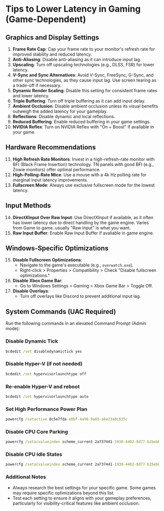 # **Tips to Lower Latency in Gaming (Game-Dependent)**

## **Graphics and Display Settings**
1. **Frame Rate Cap**: Cap your frame rate to your monitor's refresh rate for improved stability and reduced latency.
2. **Anti-Aliasing**: Disable anti-aliasing as it can introduce input lag.
3. **Upscaling**: Turn off upscaling technologies (e.g., DLSS, FSR) for lower latency.
4. **V-Sync and Sync Alternatives**: Avoid V-Sync, FreeSync, G-Sync, and other sync technologies, as they cause input lag. Use screen tearing as a trade-off if necessary.
5. **Dynamic Render Scaling**: Disable this setting for consistent frame rates and lower latency.
6. **Triple Buffering**: Turn off triple buffering as it can add input delay.
7. **Ambient Occlusion**: Disable ambient occlusion unless its visual benefits outweigh the added latency for your gameplay.
8. **Reflections**: Disable dynamic and local reflections.
9. **Reduced Buffering**: Enable reduced buffering in your game settings.
10. **NVIDIA Reflex**: Turn on NVIDIA Reflex with "On + Boost" if available in your game.

## **Hardware Recommendations**
11. **High Refresh Rate Monitors**: Invest in a high-refresh-rate monitor with BFI (Black Frame Insertion) technology. TN panels with good BFI (e.g., Zowie monitors) offer optimal performance.
12. **High-Polling-Rate Mice**: Use a mouse with a 4k Hz polling rate for marginal input latency improvements.
13. **Fullscreen Mode**: Always use exclusive fullscreen mode for the lowest latency.

## **Input Methods**
14. **DirectXInput Over Raw Input**: Use DirectXInput if available, as it often has lower latency due to direct handling by the game engine. Varies from Game to game..usually "Raw Input" is what you want.
15. **Raw Input Buffer**: Enable Raw Input Buffer if avaliable in game engine.

## **Windows-Specific Optimizations**
15. **Disable Fullscreen Optimizations**:
    - Navigate to the game's executable (e.g., `overwatch.exe`).
    - Right-click > Properties > Compatibility > Check "Disable fullscreen optimizations."
16. **Disable Xbox Game Bar**: 
    - Go to Windows Settings > Gaming > Xbox Game Bar > Toggle Off.
17. **Disable Overlays**: 
    - Turn off overlays like Discord to prevent additional input lag.

## **System Commands (UAC Required)**
Run the following commands in an elevated Command Prompt (Admin mode):

### **Disable Dynamic Tick**
```cmd
bcdedit /set disabledynamictick yes
```

### **Disable Hyper-V** (if not needed)
```cmd
bcdedit /set hypervisorlaunchtype off
```
### Re-enable **Hyper-V** and reboot
```cmd
bcdedit /set hypervisorlaunchtype auto
```

### **Set High Performance Power Plan**
```cmd
powercfg /setactive 8c5e7fda-e8bf-4a96-9a85-a6e23a8c635c
```

### **Disable CPU Core Parking**
```cmd
powercfg /setacvalueindex scheme_current 2a737441-1930-4402-8d77-b2bebba308a3 d4e98f31-5ffe-4ce1-be31-1b38b384c009 0
```

### **Disable CPU Idle States**
```cmd
powercfg /setacvalueindex scheme_current 2a737441-1930-4402-8d77-b2bebba308a3 48e6b7a6-50f5-4782-a5d4-53bb8f07e226 0
```

### **Additional Notes**

- Always research the best settings for your specific game. Some games may require specific optimizations beyond this list.
- Test each setting to ensure it aligns with your gameplay preferences, particularly for visibility-critical features like ambient occlusion.
